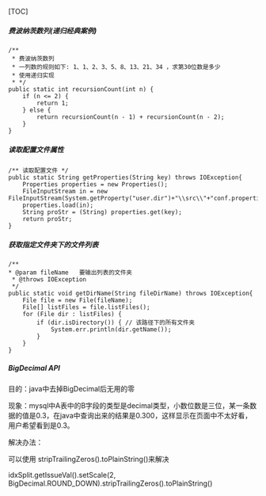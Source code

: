 [TOC]

##### 费波纳茨数列(递归经典案例)

```
/**
 * 费波纳茨数列
 * 一列数的规则如下: 1、1、2、3、5、8、13、21、34 ，求第30位数是多少
 * 使用递归实现 
 * */
public static int recursionCount(int n) {
	if (n <= 2) {
		return 1;
	} else {
		return recursionCount(n - 1) + recursionCount(n - 2);
	}
}
```

##### 读取配置文件属性

```
/** 读取配置文件 */
public static String getProperties(String key) throws IOException{
	Properties properties = new Properties();
	FileInputStream in = new FileInputStream(System.getProperty("user.dir")+"\\src\\"+"conf.properties");
	properties.load(in);
	String proStr = (String) properties.get(key);
	return proStr;
}
```

##### 获取指定文件夹下的文件列表

```
/**
* @param fileName   要输出列表的文件夹
 * @throws IOException
 */
public static void getDirName(String fileDirName) throws IOException{
	File file = new File(fileName);
	File[] listFiles = file.listFiles();
	for (File dir : listFiles) {
		if (dir.isDirectory()) { // 该路径下的所有文件夹
			System.err.println(dir.getName());
		}
	}
}
```

##### BigDecimal API

目的：java中去掉BigDecimal后无用的零

现象：mysql中A表中的B字段的类型是decimal类型，小数位数是三位，某一条数据的值是0.3，在java中查询出来的结果是0.300，这样显示在页面中不太好看，用户希望看到是0.3。

解决办法：

可以使用 stripTrailingZeros().toPlainString()来解决



idxSplit.getIssueVal().setScale(2, BigDecimal.ROUND_DOWN).stripTrailingZeros().toPlainString()